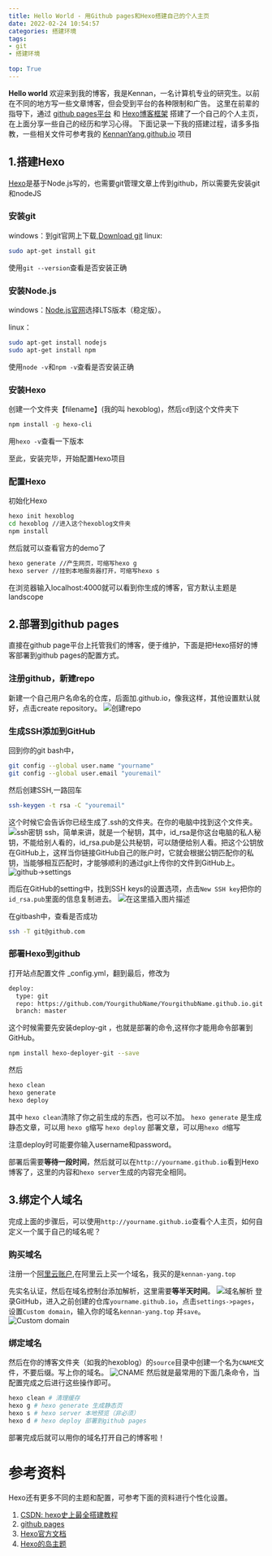 ```yaml
---
title: Hello World - 用Github pages和Hexo搭建自己的个人主页
date: 2022-02-24 10:54:57
categories: 搭建环境
tags:
- git
- 搭建环境
  
top: True
---
```


**Hello world**
欢迎来到我的博客，我是Kennan，一名计算机专业的研究生。以前在不同的地方写一些文章博客，但会受到平台的各种限制和广告。
这里在前辈的指导下，通过 [github pages平台](https://docs.github.com/en/pages) 和 [Hexo博客框架](https://hexo.io/) 搭建了一个自己的个人主页，在上面分享一些自己的经历和学习心得。
下面记录一下我的搭建过程，请多多指教，一些相关文件可参考我的 [KennanYang.github.io](https://github.com/KennanYang/KennanYang.github.io) 项目
<!--more-->
##  1.搭建Hexo
[Hexo](https://hexo.io/)是基于Node.js写的，也需要git管理文章上传到github，所以需要先安装git和nodeJS
### 安装git
windows：到git官网上下载,[Download git](https://gitforwindows.org/)
linux: 

```bash
sudo apt-get install git
```

使用`git --version`查看是否安装正确
### 安装Node.js
windows：[Node.js官网](https://nodejs.org/en/)选择LTS版本（稳定版）。

linux：
```bash
sudo apt-get install nodejs
sudo apt-get install npm
```
使用`node -v`和`npm -v`查看是否安装正确
### 安装Hexo
创建一个文件夹【filename】(我的叫 hexoblog)，然后`cd`到这个文件夹下
```bash
npm install -g hexo-cli
```
用`hexo -v`查看一下版本

至此，安装完毕，开始配置Hexo项目
### 配置Hexo
初始化Hexo

```bash
hexo init hexoblog
cd hexoblog //进入这个hexoblog文件夹
npm install
```
然后就可以查看官方的demo了

```bash
hexo generate //产生网页，可缩写hexo g
hexo server //挂到本地服务器打开，可缩写hexo s
```

在浏览器输入localhost:4000就可以看到你生成的博客，官方默认主题是landscope

## 2.部署到github pages
直接在github page平台上托管我们的博客，便于维护，下面是把Hexo搭好的博客部署到github pages的配置方式。
### 注册github，新建repo
新建一个自己用户名命名的仓库，后面加.github.io，像我这样，其他设置默认就好，点击create repository。
![创建repo](https://img-blog.csdnimg.cn/c5bdfacd70c94789bcbe12c7a1c01da9.png?x-oss-process=image/watermark,type_d3F5LXplbmhlaQ,shadow_50,text_Q1NETiBA5LiN6LSwS2VubmFu,size_20,color_FFFFFF,t_70,g_se,x_16)
### 生成SSH添加到GitHub
回到你的git bash中，

```bash
git config --global user.name "yourname"
git config --global user.email "youremail"
```

然后创建SSH,一路回车

```bash
ssh-keygen -t rsa -C "youremail"
```
这个时候它会告诉你已经生成了.ssh的文件夹。在你的电脑中找到这个文件夹。
![ssh密钥](https://img-blog.csdnimg.cn/1b4a2ce586c5423c91354dd38ecee893.png?x-oss-process=image/watermark,type_d3F5LXplbmhlaQ,shadow_50,text_Q1NETiBA5LiN6LSwS2VubmFu,size_20,color_FFFFFF,t_70,g_se,x_16)
ssh，简单来讲，就是一个秘钥，其中，id_rsa是你这台电脑的私人秘钥，不能给别人看的，id_rsa.pub是公共秘钥，可以随便给别人看。把这个公钥放在GitHub上，这样当你链接GitHub自己的账户时，它就会根据公钥匹配你的私钥，当能够相互匹配时，才能够顺利的通过git上传你的文件到GitHub上。
![github->settings](https://img-blog.csdnimg.cn/51f61bbe5dc64632be0158105eb15d3b.png?x-oss-process=image/watermark,type_d3F5LXplbmhlaQ,shadow_50,text_Q1NETiBA5LiN6LSwS2VubmFu,size_11,color_FFFFFF,t_70,g_se,x_5)

而后在GitHub的setting中，找到SSH keys的设置选项，点击`New SSH key`把你的`id_rsa.pub`里面的信息复制进去。
![在这里插入图片描述](https://img-blog.csdnimg.cn/b3cb64a9604946a38fc3f8bd85ce4f6a.png?x-oss-process=image/watermark,type_d3F5LXplbmhlaQ,shadow_50,text_Q1NETiBA5LiN6LSwS2VubmFu,size_20,color_FFFFFF,t_70,g_se,x_16)

在gitbash中，查看是否成功
```bash
ssh -T git@github.com
```
### 部署Hexo到github
打开站点配置文件 _config.yml，翻到最后，修改为
```bash
deploy:
  type: git
  repo: https://github.com/YourgithubName/YourgithubName.github.io.git
  branch: master
```
这个时候需要先安装deploy-git ，也就是部署的命令,这样你才能用命令部署到GitHub。

```bash
npm install hexo-deployer-git --save
```
然后
```bash
hexo clean
hexo generate
hexo deploy
```

其中 `hexo clean`清除了你之前生成的东西，也可以不加。
`hexo generate` 是生成静态文章，可以用 `hexo g`缩写
`hexo deploy` 部署文章，可以用`hexo d`缩写

注意deploy时可能要你输入username和password。

部署后需要**等待一段时间**，然后就可以在`http://yourname.github.io`看到Hexo 博客了，这里的内容和`hexo server`生成的内容完全相同。
## 3.绑定个人域名
完成上面的步骤后，可以使用`http://yourname.github.io`查看个人主页，如何自定义一个属于自己的域名呢？
### 购买域名
注册一个[阿里云账户](https://www.aliyun.com/?spm=5176.100251.top-nav.dlogo.5af94f152mfbDz),在阿里云上买一个域名，我买的是`kennan-yang.top`

先实名认证，然后在域名控制台添加解析，这里需要**等半天时间**。
![域名解析](https://img-blog.csdnimg.cn/05356c75bdfa48d593e1789995afe188.png?x-oss-process=image/watermark,type_d3F5LXplbmhlaQ,shadow_50,text_Q1NETiBA5LiN6LSwS2VubmFu,size_20,color_FFFFFF,t_70,g_se,x_16)
登录GitHub，进入之前创建的仓库`yourname.github.io`，点击`settings->pages`，设置`Custom domain`，输入你的域名`kennan-yang.top` 并`save`。
![Custom domain](https://img-blog.csdnimg.cn/4ca6ad5c655b4eaab7f534ed8cc78ab7.png?x-oss-process=image/watermark,type_d3F5LXplbmhlaQ,shadow_50,text_Q1NETiBA5LiN6LSwS2VubmFu,size_20,color_FFFFFF,t_70,g_se,x_16)
### 绑定域名
然后在你的博客文件夹（如我的hexoblog）的`source`目录中创建一个名为`CNAME`文件，不要后缀。写上你的域名。
![CNAME](https://img-blog.csdnimg.cn/e26efd4edb2a4772a54ded2542a28b14.png)
然后就是最常用的下面几条命令，当配置完成之后进行这些操作即可。
```bash
hexo clean # 清理缓存
hexo g # hexo generate 生成静态页
hexo s # hexo server 本地预览（非必须）
hexo d # hexo deploy 部署到github pages
```
部署完成后就可以用你的域名打开自己的博客啦！
# 参考资料
Hexo还有更多不同的主题和配置，可参考下面的资料进行个性化设置。
1. [CSDN: hexo史上最全搭建教程](https://blog.csdn.net/sinat_37781304/article/details/82729029)
 2. [github pages](https://docs.github.com/en/pages) 
 3. [Hexo官方文档](https://hexo.io/)
 4. [Hexo的岛主题](https://shen-yu.gitee.io/)